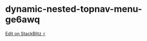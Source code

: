 # dynamic-nested-topnav-menu-ge6awq

[Edit on StackBlitz ⚡️](https://stackblitz.com/edit/dynamic-nested-topnav-menu-ge6awq)